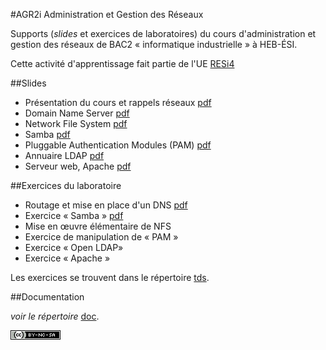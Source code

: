 #AGR2i Administration et Gestion des Réseaux

Supports (*slides* et exercices de laboratoires) du cours d'administration et
gestion des réseaux de BAC2 «&nbsp;informatique industrielle&nbsp;» à HEB-ÉSI.

Cette activité d'apprentissage fait partie de l'UE 
[RESi4](http://www.heb.be/esi/grilleI4_fr.htm)

##Slides

* Présentation du cours et rappels réseaux
  [pdf](slides/agr2i-présentation.pdf)
* Domain Name Server [pdf](slides/agr2i-dns.pdf)
* Network File System [pdf](slides/agr2i-nfs.pdf)
* Samba [pdf](slides/agr2i-samba.pdf)
* Pluggable Authentication Modules (PAM)
  [pdf](slides/agr2i-pam.pdf)
* Annuaire LDAP [pdf](slides/agr2i-ldap.pdf)
* Serveur web, Apache [pdf](slides/agr2i-apache.pdf)

##Exercices du laboratoire

* Routage et mise en place d'un DNS
  [pdf](tds/AGR2i-TD1-routage-dns.pdf) 
* Exercice « Samba » [pdf](tds/AGR2i-TD2-samba.pdf)
* Mise en œuvre élémentaire de NFS
* Exercice de manipulation de « PAM »
* Exercice « Open LDAP»
* Exercice « Apache » 

Les exercices se trouvent dans le répertoire
[tds](tds). 

##Documentation

*voir le répertoire* [doc](doc). 



[![CC](cc-by-nc-sa-80x15.png)](http://creativecommons.org/licenses/by-nc-sa/4.0/deed.fr)

